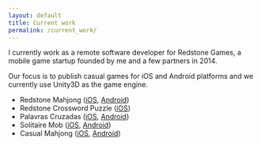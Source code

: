 ```yaml
---
layout: default
title: Current work
permalink: /current_work/
---
```


I currently work as a remote software developer for Redstone Games, a mobile game startup founded by me and a few partners in 2014.

Our focus is to publish casual games for iOS and Android platforms and we currently use Unity3D as the game engine.

- Redstone Mahjong ([iOS](https://itunes.apple.com/app/id880605393), [Android](https://play.google.com/store/apps/details?id=mobi.redstonegames.redstonemahjong))
- Redstone Crossword Puzzle ([iOS](https://itunes.apple.com/app/id957848865))
- Palavras Cruzadas ([iOS](https://itunes.apple.com/app/id917832873), [Android](https://play.google.com/store/apps/details?id=mobi.redstonegames.crossword))
- Solitaire Mob ([iOS](https://itunes.apple.com/app/id815772160), [Android](https://play.google.com/store/apps/details?id=com.casualon.games.klondikesolitaire))
- Casual Mahjong ([iOS](https://itunes.apple.com/app/id824825028), [Android](https://play.google.com/store/apps/details?id=com.casualon.games.casualmahjong))